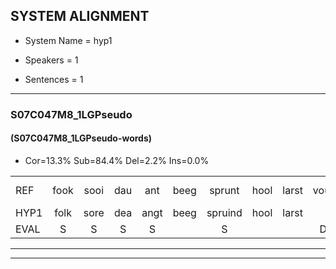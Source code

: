 
## SYSTEM ALIGNMENT

- System Name = hyp1

- Speakers = 1

- Sentences = 1

---

### S07C047M8_1LGPseudo

#### (S07C047M8_1LGPseudo-words)

- Cor=13.3%	Sub=84.4%	Del=2.2%	Ins=0.0%

|  |  |  |  |  |  |  |  |  |  |  |  |  |  |  |  |  |  |  |  |  |  |  |  |  |  |  |  |  |  |  |  |  |  |  |  |  |  |  |  |  |  |  |  |  |  |
|:--- |:---:|:---:|:---:|:---:|:---:|:---:|:---:|:---:|:---:|:---:|:---:|:---:|:---:|:---:|:---:|:---:|:---:|:---:|:---:|:---:|:---:|:---:|:---:|:---:|:---:|:---:|:---:|:---:|:---:|:---:|:---:|:---:|:---:|:---:|:---:|:---:|:---:|:---:|:---:|:---:|:---:|:---:|:---:|:---:|:---:|
| REF | fook | sooi | dau | ant | beeg | sprunt | hool | larst | vout | zwoei | fam | rachts | * | * | vaap | sprieuw | keng | swoers | doer | plirt | jien | blard | guul | hoekt | neeuw | noork | vid | zans | *(zand) | leum*(leun) | haans | spaai | sjalt | heik*(hek) | *(hij) | sank | roen | frijk | eem | schard | grek | dron | * | snaaf | stuid |
| HYP1 | folk | sore | dea | angt | beeg | spruind | hool | larst |  | falt | swoi | van | r | recks | rek | vap | spreew | ken | soer | dor | beert | eyem | blart | gu | houket | nil | nork | grit | zan | zant | luin | hent | pa | slk | hek | sank | roen | frijk | één | schet | fik | drom | in | sna | stuit |
| EVAL | S | S | S | S |  | S |  |  | D | S | S | S | S | S | S | S | S | S | S | S | S | S | S | S | S | S | S | S | S | S | S | S | S | S | S |  |  |  | S | S | S | S | S | S | S |
---

---

